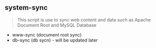 ## system-sync  
> This script is use to sync web content and data such as Apache Document Root and MySQL Database  
* www-sync (document root sync)
* db-sync (db sycn) - will be updated later  
